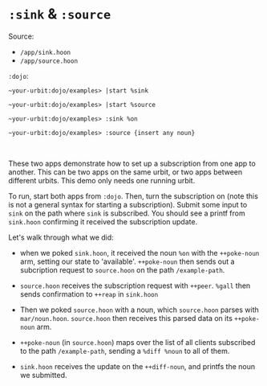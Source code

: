 # `:sink` & `:source`

Source:

* `/app/sink.hoon`
* `/app/source.hoon`

`:dojo`:

    ~your-urbit:dojo/examples> |start %sink

    ~your-urbit:dojo/examples> |start %source

    ~your-urbit:dojo/examples> :sink %on

    ~your-urbit:dojo/examples> :source {insert any noun}

<br />    

These two apps demonstrate how to set up a subscription from one app to another. This can be two apps on the same urbit, or two apps between different urbits. This demo only needs one running urbit.

To run, start both apps from `:dojo`. Then, turn the subscription on (note this is not a general syntax for starting a subscription). Submit some input to `sink` on the path where `sink` is subscribed. You should see a printf from `sink.hoon` confirming it received the
subscription update.

Let's walk through what we did:

* when we poked `sink.hoon`, it received the noun `%on` with the `++poke-noun`
arm, setting our state to 'available'. `++poke-noun` then sends out a
subcription request to `source.hoon` on the path `/example-path`.

* `source.hoon` receives the subscription request with `++peer`. `%gall` then
sends confirmation to `++reap` in `sink.hoon`

* Then we poked `source.hoon` with a noun, which `source.hoon` parses with
`mar/noun.hoon`. `source.hoon` then receives this parsed data on its
`++poke-noun` arm.

* `++poke-noun` (in `source.hoon`) maps over the list of all clients subscribed
to the path `/example-path`, sending a `%diff %noun` to all of them.

* `sink.hoon` receives the update on the `++diff-noun`, and printfs the noun we
submitted.
